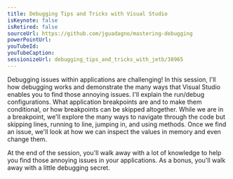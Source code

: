 ```yaml
---
title: Debugging Tips and Tricks with Visual Studio
isKeynote: false
isRetired: false
sourceUrl: https://github.com/jguadagno/mastering-debugging
powerPointUrl:
youTubeId: 
youTubeCaption: 
sessionizeUrl: debugging_tips_and_tricks_with_jetb/38965
---
```

Debugging issues within applications are challenging! In this session, I'll how debugging works and demonstrate the many ways that Visual Studio enables you to find those annoying issues. I'll explain the run/debug configurations. What application breakpoints are and to make them conditional, or how breakpoints can be skipped altogether. While we are in a breakpoint, we'll explore the many ways to navigate through the code but skipping lines, running to line, jumping in, and using methods. Once we find an issue, we'll look at how we can inspect the values in memory and even change them.

At the end of the session, you'll walk away with a lot of knowledge to help you find those annoying issues in your applications. As a bonus, you'll walk away with a little debugging secret.
